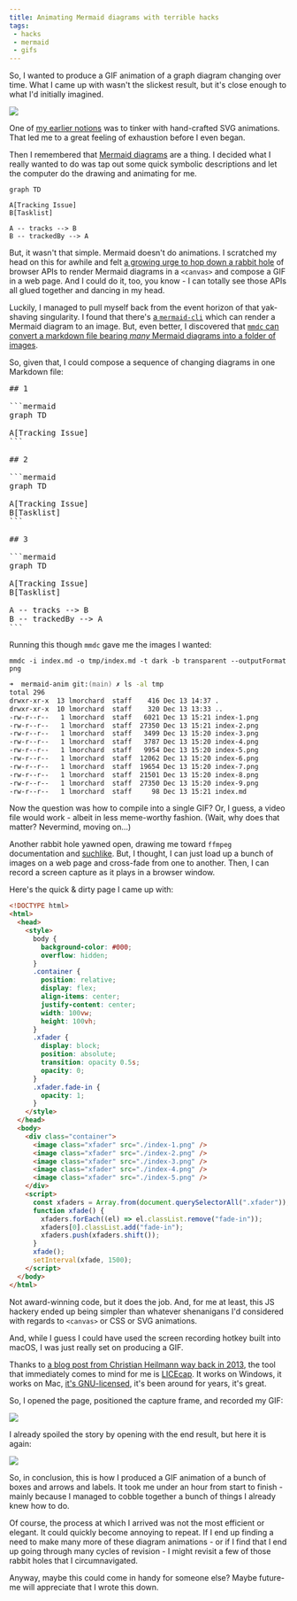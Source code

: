 ```yaml
---
title: Animating Mermaid diagrams with terrible hacks
tags:
 - hacks
 - mermaid
 - gifs
---
```


So, I wanted to produce a GIF animation of a graph diagram changing over time. What I came up with wasn't the slickest result, but it's close enough to what I'd initially imagined.

![](./207466935-8b216a84-0692-4ff2-940f-02d5108d6594.gif)

<!--more-->

One of [my earlier notions](https://hackers.town/@lmorchard/109507942547830293) was to tinker with hand-crafted SVG animations. That led me to a great feeling of exhaustion before I even began.

Then I remembered that [Mermaid diagrams](https://mermaid.js.org/) are a thing. I decided what I really wanted to do was tap out some quick symbolic descriptions and let the computer do the drawing and animating for me.

```
graph TD

A[Tracking Issue]
B[Tasklist]

A -- tracks --> B
B -- trackedBy --> A
```

But, it wasn't that simple. Mermaid doesn't do animations. I scratched my head on this for awhile and felt [a growing urge to hop down a rabbit hole](https://hackers.town/@lmorchard/109508030036042755) of browser APIs to render Mermaid diagrams in a `<canvas>` and compose a GIF in a web page. And I could do it, too, you know - I can totally see those APIs all glued together and dancing in my head.

Luckily, I managed to pull myself back from the event horizon of that yak-shaving singularity. I found that there's [a `mermaid-cli`](https://github.com/mermaid-js/mermaid-cli) which can render a Mermaid diagram to an image. But, even better, I discovered that [`mmdc` can convert a markdown file bearing *many* Mermaid diagrams into a folder of images](https://github.com/mermaid-js/mermaid-cli#transform-a-markdown-file-with-mermaid-diagrams).

So, given that, I could compose a sequence of changing diagrams in one Markdown file:

<pre class="manguage-md">
## 1

```mermaid
graph TD

A[Tracking Issue]
```

## 2

```mermaid
graph TD

A[Tracking Issue]
B[Tasklist]
```

## 3

```mermaid
graph TD

A[Tracking Issue]
B[Tasklist]

A -- tracks --> B
B -- trackedBy --> A
```
</pre>

Running this though `mmdc` gave me the images I wanted:

```
mmdc -i index.md -o tmp/index.md -t dark -b transparent --outputFormat png
```

```zsh
➜  mermaid-anim git:(main) ✗ ls -al tmp 
total 296
drwxr-xr-x  13 lmorchard  staff    416 Dec 13 14:37 .
drwxr-xr-x  10 lmorchard  staff    320 Dec 13 13:33 ..
-rw-r--r--   1 lmorchard  staff   6021 Dec 13 15:21 index-1.png
-rw-r--r--   1 lmorchard  staff  27350 Dec 13 15:21 index-2.png
-rw-r--r--   1 lmorchard  staff   3499 Dec 13 15:20 index-3.png
-rw-r--r--   1 lmorchard  staff   3787 Dec 13 15:20 index-4.png
-rw-r--r--   1 lmorchard  staff   9954 Dec 13 15:20 index-5.png
-rw-r--r--   1 lmorchard  staff  12062 Dec 13 15:20 index-6.png
-rw-r--r--   1 lmorchard  staff  19654 Dec 13 15:20 index-7.png
-rw-r--r--   1 lmorchard  staff  21501 Dec 13 15:20 index-8.png
-rw-r--r--   1 lmorchard  staff  27350 Dec 13 15:20 index-9.png
-rw-r--r--   1 lmorchard  staff     98 Dec 13 15:21 index.md
```

Now the question was how to compile into a single GIF? Or, I guess, a video file would work - albeit in less meme-worthy fashion. (Wait, why does that matter? Nevermind, moving on...)

Another rabbit hole yawned open, drawing me toward `ffmpeg` documentation and [suchlike](https://hamelot.io/visualization/using-ffmpeg-to-convert-a-set-of-images-into-a-video/). But, I thought, I can just load up a bunch of images on a web page and cross-fade from one to another. Then, I can record a screen capture as it plays in a browser window.

Here's the quick & dirty page I came up with:

```html
<!DOCTYPE html>
<html>
  <head>
    <style>
      body {
        background-color: #000;
        overflow: hidden;
      }
      .container {
        position: relative;
        display: flex;
        align-items: center;
        justify-content: center;
        width: 100vw;
        height: 100vh;
      }
      .xfader {
        display: block;
        position: absolute;
        transition: opacity 0.5s;
        opacity: 0;
      }
      .xfader.fade-in {
        opacity: 1;
      }
    </style>
  </head>
  <body>
    <div class="container">
      <image class="xfader" src="./index-1.png" />
      <image class="xfader" src="./index-2.png" />
      <image class="xfader" src="./index-3.png" />
      <image class="xfader" src="./index-4.png" />
      <image class="xfader" src="./index-5.png" />
    </div>
    <script>
      const xfaders = Array.from(document.querySelectorAll(".xfader"));
      function xfade() {
        xfaders.forEach((el) => el.classList.remove("fade-in"));
        xfaders[0].classList.add("fade-in");
        xfaders.push(xfaders.shift());
      }
      xfade();
      setInterval(xfade, 1500);
    </script>
  </body>
</html>
```

Not award-winning code, but it does the job. And, for me at least, this JS hackery ended up being simpler than whatever shenanigans I'd considered with regards to `<canvas>` or CSS or SVG animations.

And, while I guess I could have used the screen recording hotkey built into macOS, I was just really set on producing a GIF.

Thanks to [a blog post from Christian Heilmann way back in 2013](https://christianheilmann.com/2013/08/22/lightning-talk-five-tools-to-create-visuals-for-presentations/), the tool that immediately comes to mind for me is [LICEcap](https://www.cockos.com/licecap/). It works on Windows, it works on Mac, [it's GNU-licensed](https://github.com/justinfrankel/licecap), it's been around for years, it's great.

So, I opened the page, positioned the capture frame, and recorded my GIF:

![](licecap-screen-capture-of-diagram.png)

I already spoiled the story by opening with the end result, but here it is again:

![](./207466935-8b216a84-0692-4ff2-940f-02d5108d6594.gif)

So, in conclusion, this is how I produced a GIF animation of a bunch of boxes and arrows and labels. It took me under an hour from start to finish - mainly because I managed to cobble together a bunch of things I already knew how to do.

Of course, the process at which I arrived was not the most efficient or elegant. It could quickly become annoying to repeat. If I end up finding a need to make many more of these diagram animations - or if I find that I end up going through many cycles of revision - I might revisit a few of those rabbit holes that I circumnavigated.

Anyway, maybe this could come in handy for someone else? Maybe future-me will appreciate that I wrote this down.
